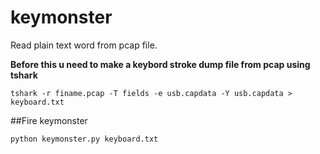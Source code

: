# keymonster
Read plain text word from pcap file.


**Before this u need to make a keybord stroke dump file from pcap using tshark**
```
tshark -r finame.pcap -T fields -e usb.capdata -Y usb.capdata > keyboard.txt
```

##Fire keymonster
```
python keymonster.py keyboard.txt

```
